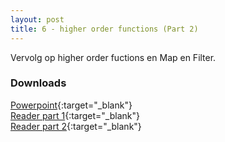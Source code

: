 ```yaml
---
layout: post
title: 6 - higher order functions (Part 2)
---
```


Vervolg op higher order fuctions en Map en Filter.

### Downloads
[Powerpoint](https://drive.google.com/file/d/14BLAviS0QjpJB1bFYwG96Jvu-FxOMaAu/view?usp=sharing){:target="_blank"}  
[Reader part 1](https://drive.google.com/file/d/1m-V6AT096QRuHKwvRuhsTIsoPOt_VQjQ/view?usp=sharing){:target="_blank"}  
[Reader part 2](https://drive.google.com/file/d/1XQxG-KCF0cjgJpq_9T3yau8V4hiGPV3L/view?usp=sharing){:target="_blank"}  
